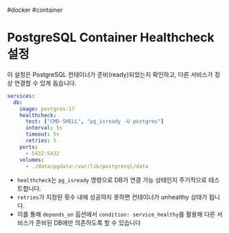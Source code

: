 #docker #container 

# PostgreSQL Container Healthcheck 설정

이 설정은 PostgreSQL 컨테이너가 준비(ready)되었는지 확인하고, 다른 서비스가 정상 연결할 수 있게 돕습니다.

```yaml
services:
  db:
    image: postgres:17
    healthcheck:
      test: ["CMD-SHELL", "pg_isready -U postgres"]
      interval: 5s
      timeout: 5s
      retries: 5
    ports:
      - 5432:5432
    volumes:
      - ./data/pgdata:/var/lib/postgresql/data
```

- `healthcheck`는 `pg_isready` 명령으로 DB가 연결 가능 상태인지 주기적으로 테스트합니다.  
- `retries`가 지정된 횟수 내에 성공하지 못하면 컨테이너가 unhealthy 상태가 됩니다.  
- 이를 통해 `depends_on` 옵션에서 `condition: service_healthy`를 활용해 다른 서비스가 준비된 DB에만 의존하도록 할 수 있습니다